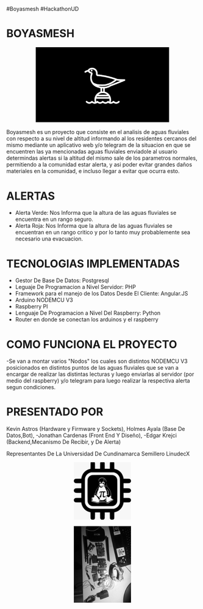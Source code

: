 #Boyasmesh
#HackathonUD

BOYASMESH
=========

<p align="center">
  <img src="logo.png" width="350"/>
</p>


Boyasmesh es un proyecto que consiste en el analisis de aguas fluviales con respecto a su nivel de altitud informando al los residentes cercanos del mismo mediante un aplicativo web y/o telegram de la situacion en que se encuentren las ya mencionadas aguas fluviales enviadole al usuario determindas alertas si la altitud del mismo sale de los parametros normales, permitiendo a la comunidad estar alerta, y asi poder evitar grandes daños materiales en la comunidad, e incluso llegar a evitar que ocurra esto.

ALERTAS
========
- Alerta Verde: Nos Informa que la altura de las aguas fluviales se encuentra en un rango seguro.
- Alerta Roja: Nos Informa que la altura de las aguas fluviales se encuentran en un rango critico y por lo tanto muy probablemente sea necesario una evacuacion. 

TECNOLOGIAS IMPLEMENTADAS
=========================
- Gestor De Base De Datos: Postgresql
- Leguaje De Programacion a Nivel Servidor: PHP
- Framework para el manejo de los Datos Desde El Cliente: Angular.JS
- Arduino NODEMCU V3
- Raspberry PI
- Lenguaje De Programacion a Nivel Del Raspberry: Python
- Router en donde se conectan los arduinos y el raspberry

COMO FUNCIONA EL PROYECTO
=========================
-Se van a montar varios "Nodos" los cuales son distintos NODEMCU V3 posicionados en distintos puntos de las aguas fluviales que se van a encargar de realizar las distintas lecturas y luego enviarlas al servidor (por medio del raspberry) y/o telegram para luego realizar la respectiva alerta segun condiciones.

PRESENTADO POR 
==============
Kevin Astros (Hardware y Firmware y Sockets),
Holmes Ayala (Base De Datos,Bot),
-Jonathan Cardenas (Front End Y Diseño),
-Edgar Krejci (Backend,Mecanismo De Recibir, y De Alerta)

Representantes De La Universidad De Cundinamarca Semillero LinudecX

<p align="center">
  <img src="LinudecX.png" width="150"/>
</p>

<p align="center">
  <img src="corotos.png" width="150"/>
</p>


